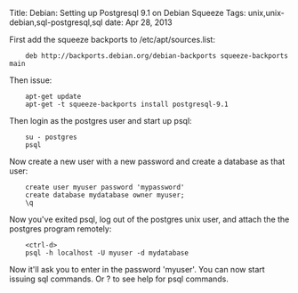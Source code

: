 Title: Debian: Setting up Postgresql 9.1 on Debian Squeeze
Tags: unix,unix-debian,sql-postgresql,sql
date: Apr 28, 2013

First add the squeeze backports to /etc/apt/sources.list:

		deb http://backports.debian.org/debian-backports squeeze-backports main

Then issue:

		apt-get update
		apt-get -t squeeze-backports install postgresql-9.1

Then login as the postgres user and start up psql:

		su - postgres
		psql

Now create a new user with a new password and create a database as that user:

		create user myuser password 'mypassword'
		create database mydatabase owner myuser;
		\q

Now you've exited psql, log out of the postgres unix user, and attach the the postgres program remotely:

		<ctrl-d>
		psql -h localhost -U myuser -d mydatabase

Now it'll ask you to enter in the password 'myuser'. You can now start issuing sql commands. Or \? to see help for psql commands.
